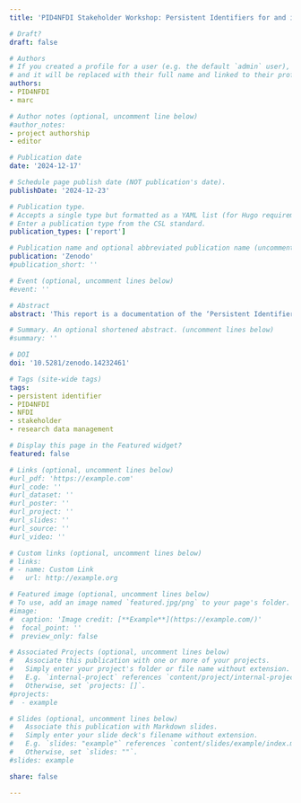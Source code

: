 ```yaml
---
title: 'PID4NFDI Stakeholder Workshop: Persistent Identifiers for and in NFDI'

# Draft?
draft: false

# Authors
# If you created a profile for a user (e.g. the default `admin` user), write the username (folder name) here
# and it will be replaced with their full name and linked to their profile.
authors:
- PID4NFDI
- marc

# Author notes (optional, uncomment line below)
#author_notes:
- project authorship
- editor

# Publication date
date: '2024-12-17'

# Schedule page publish date (NOT publication's date).
publishDate: '2024-12-23'

# Publication type.
# Accepts a single type but formatted as a YAML list (for Hugo requirements).
# Enter a publication type from the CSL standard.
publication_types: ['report']

# Publication name and optional abbreviated publication name (uncomment line below).
publication: 'Zenodo'
#publication_short: ''

# Event (optional, uncomment lines below)
#event: ''

# Abstract
abstract: 'This report is a documentation of the ‘Persistent Identifiers for and in NFDI – PID4NFDI Stakeholder Workshop’ held on 11 November 2024 by PID4NFDI, the basic service for persistent identifiers (PIDs) in development for the German National Research Data Infrastructure (Nationale Forschungsdateninfrastruktur – NFDI). The workshop’s objective was to showcase selected PID providers and PID use cases as well as to gather insights from stakeholders regarding PID implementation and usage in NFDI and beyond. It provided a forum for representatives from NFDI consortia and sections, national and international initiatives and projects, and other interested parties to share their perspectives on challenges, current practices and potential improvements in PID services. The report outlines the workshop, summarizes the presentations (with slides attached in the Appendix), compiles questions and answers, and presents the results from the discussions.'

# Summary. An optional shortened abstract. (uncomment lines below)
#summary: ''

# DOI
doi: '10.5281/zenodo.14232461'

# Tags (site-wide tags)
tags:
- persistent identifier
- PID4NFDI
- NFDI
- stakeholder
- research data management

# Display this page in the Featured widget?
featured: false

# Links (optional, uncomment lines below)
#url_pdf: 'https://example.com'
#url_code: ''
#url_dataset: ''
#url_poster: ''
#url_project: ''
#url_slides: ''
#url_source: ''
#url_video: ''

# Custom links (optional, uncomment lines below)
# links:
# - name: Custom Link
#   url: http://example.org

# Featured image (optional, uncomment lines below)
# To use, add an image named `featured.jpg/png` to your page's folder.
#image:
#  caption: 'Image credit: [**Example**](https://example.com/)'
#  focal_point: ''
#  preview_only: false

# Associated Projects (optional, uncomment lines below)
#   Associate this publication with one or more of your projects.
#   Simply enter your project's folder or file name without extension.
#   E.g. `internal-project` references `content/project/internal-project/index.md`.
#   Otherwise, set `projects: []`.
#projects:
#  - example

# Slides (optional, uncomment lines below)
#   Associate this publication with Markdown slides.
#   Simply enter your slide deck's filename without extension.
#   E.g. `slides: "example"` references `content/slides/example/index.md`.
#   Otherwise, set `slides: ""`.
#slides: example

share: false

---
```

